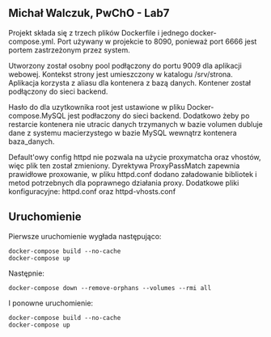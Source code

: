 ## Michał Walczuk, PwChO - Lab7

Projekt składa się z trzech plików Dockerfile i jednego docker-compose.yml.
Port używany w projekcie to 8090, ponieważ port 6666 jest portem
zastrzeżonym przez system.

Utworzony został osobny pool podłączony do portu 9009 dla aplikacji webowej. Kontekst strony jest umieszczony w katalogu /srv/strona. Aplikacja korzysta z aliasu dla kontenera z bazą danych.
Kontener został podłączony do sieci backend.

Hasło do dla uzytkownika root jest ustawione w pliku Docker-compose.MySQL jest podłaczony do sieci backend.
Dodatkowo żeby po restarcie kontenera nie utracic danych trzymanych w bazie volumen dubluje dane z
systemu macierzystego w bazie MySQL wewnątrz kontenera baza_danych.

Default'owy config httpd nie pozwala na użycie proxymatcha oraz vhostów, więc
plik ten został zmieniony. Dyrektywa ProxyPassMatch zapewnia prawidłowe proxowanie,
w pliku httpd.conf dodano załadowanie bibliotek i metod potrzebnych dla poprawnego działania proxy.
Dodatkowe pliki konfiguracyjne: httpd.conf oraz httpd-vhosts.conf

## Uruchomienie

Pierwsze uruchomienie wygłada następująco:

```
docker-compose build --no-cache
docker-compose up
```

Następnie:

```
docker-compose down --remove-orphans --volumes --rmi all
```

I ponowne uruchomienie:

```
docker-compose build --no-cache
docker-compose up
```
